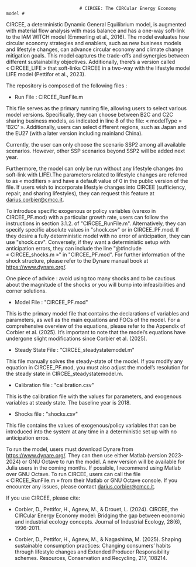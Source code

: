                                 # CIRCEE: The CIRCular Energy Economy model #

CIRCEE, a deterministic Dynamic General Equilibrium model, is augmented with material flow analysis with mass balance and has a one-way soft-link to the IAM WITCH model (Emmerling et al., 2016). The model evaluates how circular economy strategies and enablers, such as new business models and lifestyle changes, can advance circular economy and climate change mitigation goals. This model captures the trade-offs and synergies between different sustainability objectives. Additionally, there’s a version called « CIRCEE_LIFE » that soft-links CIRCEE in a two-way with the lifestyle model LIFE model (Pettifor et al., 2023). 

The repository is composed of the following files :

  - Run File : CIRCEE_RunFile.m
    
This file serves as the primary running file, allowing users to select various model versions. Specifically, they can choose between B2C and C2C sharing business models, as indicated in line 8 of the file: « modelType = ‘B2C’ ». Additionally, users can select different regions, such as Japan and the EU27 (with a later version including mainland China).

Currently, the user can only choose the scenario SSP2 among all available scenarios.  However, other SSP scenarios beyond SSP2 will be added next year. 

Furthermore, the model can only be run without any lifestyle changes (no soft-link with LIFE).The parameters related to lifestyle changes are referred to as « modifiers » and have a default value of 0 in the public version of the file. If users wish to incorporate lifestyle changes into CIRCEE (sufficiency, repair, and sharing lifestyles), they can request this feature at darius.corbier@cmcc.it.

To introduce specific exogenous or policy variables (varexo in CIRCEE_PF.mod) with a particular growth rate, users can follow the instructions in section 3.1.2. of "CIRCEE_RunFile.m". Alternatively, they can specify specific absolute values in "shock.csv" or in CIRCEE_PF.mod. If they desire a fully deterministic model with no error of anticipation, they can use "shock.csv". Conversely, if they want a deterministic setup with anticipation errors, they can include the line "@#include « CIRCEE_shocks.m »" in "CIRCEE_PF.mod". For further information of the shock structure, please refer to the Dynare manual book at https://www.dynare.org/. 

One piece of advice : avoid using too many shocks and to be cautious about the magnitude of the shocks or you will bump into infeasibilities and corner solutions. 

   - Model File : "CIRCEE_PF.mod"
  
This is the primary model file that contains the declarations of variables and parameters, as well as the main equations and FOCs of the model. For a comprehensive overview of the equations, please refer to the Appendix of Corbier et al. (2025). It’s important to note that the model’s equations have undergone slight modifications since Corbier et al. (2025). 
    
  - Steady State File : "CIRCEE_steadystatemodel.m"
  
This file manually solves the steady-state of the model. If you modify any equation in CIRCEE_PF.mod, you must also adjust the model’s resolution for the steady state in CIRCEE_steadystatemodel.m.

  - Calibration file : "calibration.csv"
  
This is the calibration file with the values for parameters, and exogenous variables at steady state. The baseline year is 2018. 
    
  - Shocks file : "shocks.csv"
  
This file contains the values of exogenous/policy variables that can be introduced into the system at any time in a deterministic set up with no anticipation erros. 

To run the model, users must download Dynare from https://www.dynare.org/. They can then use either Matlab (version 2023-2024) or GNU Octave to run the model. A new version will be available for Julia users in the coming months. If possible, I recommend using Matlab over GNU Octave. To run CIRCEE, users can call the file « CIRCEE_RunFile.m » from their Matlab or GNU Octave console. If you encounter any issues, please contact darius.corbier@cmcc.it. 

If you use CIRCEE, please cite:

- Corbier, D., Pettifor, H., Agnew, M., & Drouet, L. (2024). CIRCEE, the CIRCular Energy Economy model: Bridging    the gap between economic and industrial ecology concepts. Journal of Industrial Ecology, 28(6), 1996-2011.

- Corbier, D., Pettifor, H., Agnew, M., & Nagashima, M. (2025). Shaping sustainable consumption practices:          Changing consumers’ habits through lifestyle changes and Extended Producer Responsibility schemes. Resources,     Conservation and Recycling, 217, 108214.
